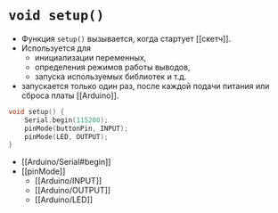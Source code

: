 # `void setup()`
- Функция `setup()` вызывается, когда стартует [[скетч]]. 
- Используется для 
	- инициализации переменных, 
	- определения режимов работы выводов, 
	- запуска используемых библиотек и т.д. 
- запускается только один раз, после каждой подачи питания или сброса платы [[Arduino]].

```Cpp
void setup() {
	Serial.begin(115200);
	pinMode(buttonPin, INPUT);
	pinMode(LED, OUTPUT);
}
```

- [[Arduino/Serial#begin]]
- [[pinMode]]
	- [[Arduino/INPUT]]
	- [[Arduino/OUTPUT]]
	- [[Arduino/LED]]

